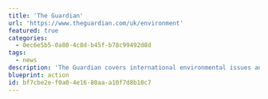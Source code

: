 ```yaml
---
title: 'The Guardian'
url: 'https://www.theguardian.com/uk/environment'
featured: true
categories:
  - 0ec6e5b5-0a80-4c8d-b45f-b78c99492d8d
tags:
  - news
description: 'The Guardian covers international environmental issues and climate change.'
blueprint: action
id: bf7cbe2e-f0a0-4e16-80aa-a10f7d8b10c7
---
```

